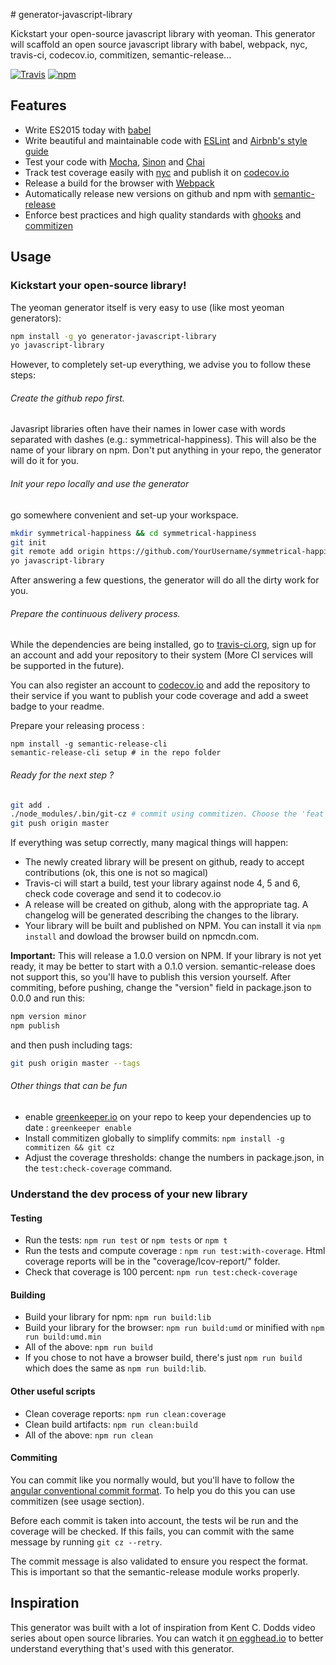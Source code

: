 # generator-javascript-library

Kickstart your open-source javascript library with yeoman. This generator will scaffold an open source javascript library with babel, webpack, nyc, travis-ci, codecov.io, commitizen, semantic-release...

[![Travis](https://img.shields.io/travis/BenoitAverty/generator-javascript-library.svg)](https://travis-ci.org/BenoitAverty/generator-javascript-library)
[![npm](https://img.shields.io/npm/v/generator-javascript-library.svg)](https://npmjs.com/package/generator-javascript-library)

## Features

- Write ES2015 today with [babel](https://babeljs.io/)
- Write beautiful and maintainable code with [ESLint](http://eslint.org/) and [Airbnb's style guide](https://github.com/airbnb/javascript)
- Test your code with [Mocha](https://mochajs.org/), [Sinon](sinonjs.org) and [Chai](chaijs.com)
- Track test coverage easily with [nyc](https://github.com/bcoe/nyc) and publish it on [codecov.io](codecov.io)
- Release a build for the browser with [Webpack](https://webpack.github.io/)
- Automatically release new versions on github and npm with [semantic-release](https://github.com/semantic-release/semantic-release)
- Enforce best practices and high quality standards with [ghooks](https://github.com/gtramontina/ghooks) and [commitizen](https://commitizen.github.io/cz-cli/)


 ## Usage

 ### Kickstart your open-source library!

The yeoman generator itself is very easy to use (like most yeoman generators):

```bash
npm install -g yo generator-javascript-library
yo javascript-library
```

 However, to completely set-up everything, we advise you to follow these steps:

###### Create the github repo first.

Javasript libraries often have their names in lower case with words separated with dashes (e.g.: symmetrical-happiness). This will also be the name of your library on npm. Don't put anything in your repo, the generator will do it for you.

###### Init your repo locally and use the generator

go somewhere convenient and set-up your workspace.

```bash
mkdir symmetrical-happiness && cd symmetrical-happiness
git init
git remote add origin https://github.com/YourUsername/symmetrical-happiness.git
yo javascript-library
```

After answering a few questions, the generator will do all the dirty work for you.

###### Prepare the continuous delivery process.

While the dependencies are being installed, go to [travis-ci.org](travis-ci.org), sign up for an account and add your repository to their system (More CI services will be supported in the future).

You can also register an account to [codecov.io](codecov.io) and add the repository to their service if you want to publish your code coverage and add a sweet badge to your readme.

Prepare your releasing process :
```
npm install -g semantic-release-cli
semantic-release-cli setup # in the repo folder
```

###### Ready for the next step ?

```bash
git add .
./node_modules/.bin/git-cz # commit using commitizen. Choose the 'feat' commit type for the creation of your library!
git push origin master
```

If everything was setup correctly, many magical things will happen:
 - The newly created library will be present on github, ready to accept contributions (ok, this one is not so magical)
 - Travis-ci will start a build, test your library against node 4, 5 and 6, check code coverage and send it to codecov.io
 - A release will be created on github, along with the appropriate tag. A changelog will be generated describing the changes to the library.
 - Your library will be built and published on NPM. You can install it via `npm install` and dowload the browser build on npmcdn.com.

**Important:** This will release a 1.0.0 version on NPM. If your library is not yet ready, it may be better to start with a 0.1.0 version. semantic-release does not support this, so you'll have to publish this version yourself. After commiting, before pushing, change the "version" field in package.json to 0.0.0 and run this:
```bash
npm version minor
npm publish
```

and then push including tags:
```bash
git push origin master --tags
```

 ###### Other things that can be fun

 - enable [greenkeeper.io](greenkeeper) on your repo to keep your dependencies up to date : `greenkeeper enable`
 - Install commitizen globally to simplify commits: `npm install -g commitizen && git cz`
 - Adjust the coverage thresholds: change the numbers in package.json, in the `test:check-coverage` command.


### Understand the dev process of your new library

#### Testing

- Run the tests: `npm run test` or `npm tests` or `npm t`
- Run the tests and compute coverage : `npm run test:with-coverage`. Html coverage reports will be in the "coverage/lcov-report/" folder.
- Check that coverage is 100 percent: `npm run test:check-coverage`

#### Building

- Build your library for npm: `npm run build:lib`
- Build your library for the browser: `npm run build:umd` or minified with `npm run build:umd.min`
- All of the above: `npm run build`
- If you chose to not have a browser build, there's just `npm run build` which does the same as `npm run build:lib`.

#### Other useful scripts

- Clean coverage reports: `npm run clean:coverage`
- Clean build artifacts: `npm run clean:build`
- All of the above: `npm run clean`

#### Commiting

You can commit like you normally would, but you'll have to follow the [angular conventional commit format](https://github.com/angular/angular.js/blob/master/CONTRIBUTING.md#commit). To help you do this you can use commitizen (see usage section).

Before each commit is taken into account, the tests wil be run and the coverage will be checked. If this fails, you can commit with the same message by running `git cz --retry`.

The commit message is also validated to ensure you respect the format. This is important so that the semantic-release module works properly.

## Inspiration

This generator was built with a lot of inspiration from Kent C. Dodds video series about open source libraries. You can watch it [on egghead.io](https://egghead.io/courses/how-to-write-an-open-source-javascript-library) to better understand everything that's used with this generator.
